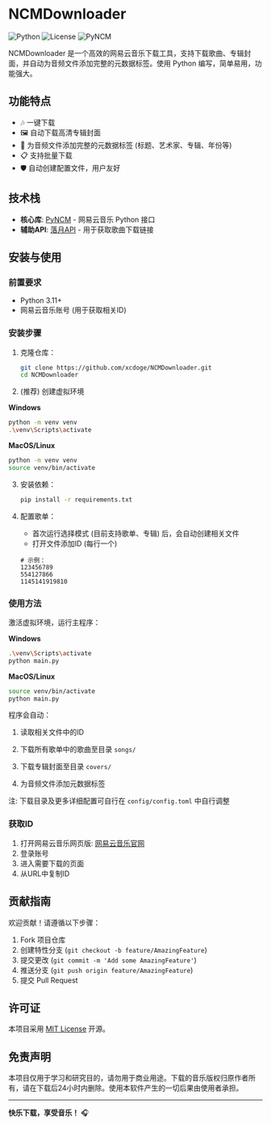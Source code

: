 # NCMDownloader

![Python](https://img.shields.io/badge/python-3.11+-blue.svg)
![License](https://img.shields.io/badge/license-MIT-green.svg)
![PyNCM](https://img.shields.io/badge/powered%20by-PyNCM-lightgrey.svg)

NCMDownloader 是一个高效的网易云音乐下载工具，支持下载歌曲、专辑封面，并自动为音频文件添加完整的元数据标签。使用 Python 编写，简单易用，功能强大。

## 功能特点

- 🎶 一键下载
- 🖼️ 自动下载高清专辑封面
- 📝 为音频文件添加完整的元数据标签 (标题、艺术家、专辑、年份等) 
- 📋 支持批量下载
- 🛡️ 自动创建配置文件，用户友好

## 技术栈

- **核心库**: [PyNCM](https://github.com/mos9527/pyncm) - 网易云音乐 Python 接口
- **辅助API**: [落月API](https://doc.vkeys.cn/api-doc) - 用于获取歌曲下载链接

## 安装与使用

### 前置要求

- Python 3.11+
- 网易云音乐账号 (用于获取相关ID)

### 安装步骤

1. 克隆仓库：

   ```bash
   git clone https://github.com/xcdoge/NCMDownloader.git
   cd NCMDownloader
   ```

2.  (推荐) 创建虚拟环境

   **Windows**

   ```bash
   python -m venv venv
   .\venv\Scripts\activate
   ```

   **MacOS/Linux**

   ```bash
   python -m venv venv
   source venv/bin/activate
   ```

3. 安装依赖：

   ```bash
   pip install -r requirements.txt
   ```

4. 配置歌单：
   - 首次运行选择模式 (目前支持歌单、专辑) 后，会自动创建相关文件
   - 打开文件添加ID (每行一个) 

   ```
   # 示例：
   123456789
   554127866
   1145141919810
   ```

### 使用方法

激活虚拟环境，运行主程序：

**Windows**

```bash
.\venv\Scripts\activate
python main.py
```

**MacOS/Linux**

```bash
source venv/bin/activate
python main.py
```

程序会自动：

1. 读取相关文件中的ID

2. 下载所有歌单中的歌曲至目录 `songs/`
3. 下载专辑封面至目录 `covers/`
4. 为音频文件添加元数据标签

注: 
下载目录及更多详细配置可自行在 `config/config.toml` 中自行调整

### 获取ID

1. 打开网易云音乐网页版: [网易云音乐官网](https://music.163.com/)
2. 登录账号
3. 进入需要下载的页面
4. 从URL中复制ID

## 贡献指南

欢迎贡献！请遵循以下步骤：

1. Fork 项目仓库
2. 创建特性分支 (`git checkout -b feature/AmazingFeature`)
3. 提交更改 (`git commit -m 'Add some AmazingFeature'`)
4. 推送分支 (`git push origin feature/AmazingFeature`)
5. 提交 Pull Request

## 许可证

本项目采用 [MIT License](LICENSE) 开源。

## 免责声明

本项目仅用于学习和研究目的，请勿用于商业用途。下载的音乐版权归原作者所有，请在下载后24小时内删除。使用本软件产生的一切后果由使用者承担。

---

**快乐下载，享受音乐！** 🎧
